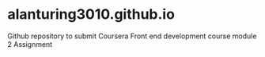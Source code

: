 # alanturing3010.github.io
Github repository to submit Coursera Front end development course module 2 Assignment
